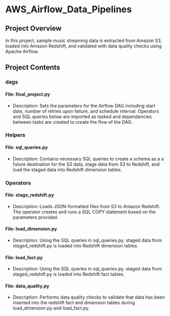 # AWS_Airflow_Data_Pipelines

## Project Overview

In this project, sample music streaming data is extracted from Amazon S3, loaded into Amazon Redshift, and validated with data quality checks using Apache Airflow.

## Project Contents

### dags

#### File: final_project.py

- Description: Sets the parameters for the Airflow DAG including start date, number of retries upon failure, and schedule interval. Operators and SQL queries below are imported as tasked and dependencies between tasks are created to create the flow of the DAG.

### Helpers

#### File: sql_queries.py

 - Description: Contains necessary SQL queries to create a schema as a a future destination for the S3 data, stage data from S3 to Redshift, and load the staged data into Redshift dimension tables.

### Operators

#### File: stage_redshift.py

- Description: Loads JSON-formatted files from S3 to Amazon Redshift. The operator creates and runs a SQL COPY statement based on the parameters provided.

#### File: load_dimension.py

- Description: Using the SQL queries in sql_queries.py, staged data from staged_redshift.py is loaded into Redshift dimension tables.

#### File: load_fact.py

- Description: Using the SQL queries in sql_queries.py, staged data from staged_redshift.py is loaded into Redshift fact tables.

#### File: data_quality.py

- Description: Performs data quality checks to validate that data has been inserted into the redshift fact and dimension tables during load_dimension.py and load_fact.py.
